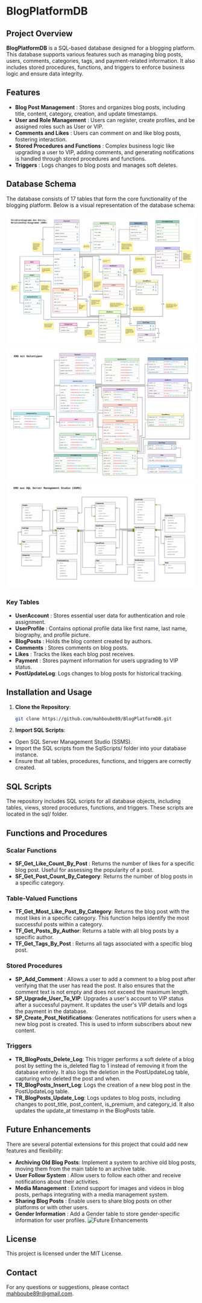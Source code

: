 # BlogPlatformDB

## Project Overview
**BlogPlatformDB** is a SQL-based database designed for a blogging platform. This database supports various features such as managing blog posts, users, comments, categories, tags, and payment-related information. It also includes stored procedures, functions, and triggers to enforce business logic and ensure data integrity.

## Features
- **Blog Post Management**             : Stores and organizes blog posts, including title, content, category, creation, and update timestamps.
- **User and Role Management**         : Users can register, create profiles, and be assigned roles such as User or VIP.
- **Comments and Likes**               : Users can comment on and like blog posts, fostering interaction.
- **Stored Procedures and Functions**  : Complex business logic like upgrading a user to VIP, adding comments, and generating notifications is handled through stored procedures and functions.
- **Triggers**                         : Logs changes to blog posts and manages soft deletes.

## Database Schema
The database consists of 17 tables that form the core functionality of the blogging platform. Below is a visual representation of the database schema:

![DB overview](Images/Relationship-diagramms-ERD.png)
![ERD with data types](Images/ERD-with-dataTypes.png)
![ERD in Sql Server Mangement Studio](Images/ERD-in-SSMS.png)

### Key Tables
- **UserAccount**  : Stores essential user data for authentication and role assignment.
- **UserProfile**  : Contains optional profile data like first name, last name, biography, and profile picture.
- **BlogPosts**    : Holds the blog content created by authors.
- **Comments**     : Stores comments on blog posts.
- **Likes**        : Tracks the likes each blog post receives.
- **Payment**      : Stores payment information for users upgrading to VIP status.
- **PostUpdateLog**: Logs changes to blog posts for historical tracking.

## Installation and Usage
1. **Clone the Repository**:
   ```bash
   git clone https://github.com/mahboube89/BlogPlatformDB.git
2. **Import SQL Scripts**:
  - Open SQL Server Management Studio (SSMS).
  - Import the SQL scripts from the SqlScripts/ folder into your database instance.
  - Ensure that all tables, procedures, functions, and triggers are correctly created.


## SQL Scripts
The repository includes SQL scripts for all database objects, including tables, views, stored procedures, functions, and triggers. These scripts are located in the sql/ folder.

## Functions and Procedures
   ### Scalar Functions
   - **SF_Get_Like_Count_By_Post**    : Returns the number of likes for a specific blog post. Useful for assessing the popularity of a post.
   - **SF_Get_Post_Count_By_Category**: Returns the number of blog posts in a specific category.
   ### Table-Valued Functions
   - **TF_Get_Most_Like_Post_By_Category**: Returns the blog post with the most likes in a specific category. This function helps identify the most successful posts within a category.
   - **TF_Get_Posts_By_Author**: Returns a table with all blog posts by a specific author.
   - **TF_Get_Tags_By_Post**   : Returns all tags associated with a specific blog post.
### Stored Procedures
  - **SP_Add_Comment**        : Allows a user to add a comment to a blog post after verifying that the user has read the post. It also ensures that the comment text is not empty and does not exceed the maximum length.
  - **SP_Upgrade_User_To_VIP**: Upgrades a user's account to VIP status after a successful payment. It updates the user's VIP details and logs the payment in the database.
  - **SP_Create_Post_Notifications**: Generates notifications for users when a new blog post is created. This is used to inform subscribers about new content.
### Triggers
  - **TR_BlogPosts_Delete_Log**: This trigger performs a soft delete of a blog post by setting the is_deleted flag to 1 instead of removing it from the database entirely. It also logs the deletion in the PostUpdateLog table, capturing who deleted the post and when.
  - **TR_BlogPosts_Insert_Log**: Logs the creation of a new blog post in the PostUpdateLog table.
  - **TR_BlogPosts_Update_Log**: Logs updates to blog posts, including changes to post_title, post_content, is_premium, and category_id. It also updates the update_at timestamp in the BlogPosts table.

## Future Enhancements
There are several potential extensions for this project that could add new features and flexibility:

- **Archiving Old Blog Posts**: Implement a system to archive old blog posts, moving them from the main table to an archive table.
- **User Follow System**      : Allow users to follow each other and receive notifications about their activities.
- **Media Management**        : Extend support for images and videos in blog posts, perhaps integrating with a media management system.
- **Sharing Blog Posts**      : Enable users to share blog posts on other platforms or with other users.
- **Gender Information**      : Add a Gender table to store gender-specific information for user profiles.
![Future Enhancements](images/future-enhancements.png)
## License
This project is licensed under the MIT License.

## Contact
For any questions or suggestions, please contact mahboube89r@gmail.com.
